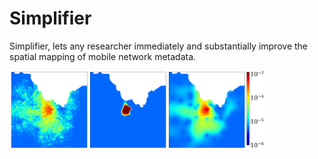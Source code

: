 # Simplifier

Simplifier, lets any researcher immediately and substantially improve the spatial mapping of mobile network metadata.

<div style='display:flex'>
<img src="images/p_l_t_8957.png" width="25%" height="10%"/> 

<img src="images/bacelli_10_8957.png" width="25%" height="10%"/> 

<img src="images/bacelli_1.3_8957.png" width="25%" height="10%"/> 

<img src="images/colorbar_vertical.png" width="6%" /> 
</div